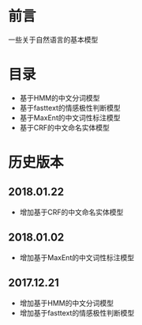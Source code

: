 # 前言
一些关于自然语言的基本模型

# 目录
* 基于HMM的中文分词模型
* 基于fasttext的情感极性判断模型
* 基于MaxEnt的中文词性标注模型
* 基于CRF的中文命名实体模型

# 历史版本
## 2018.01.22
* 增加基于CRF的中文命名实体模型

## 2018.01.02
* 增加基于MaxEnt的中文词性标注模型

## 2017.12.21
* 增加基于HMM的中文分词模型
* 增加基于fasttext的情感极性判断模型
